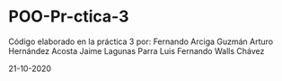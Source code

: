 # POO-Pr-ctica-3

Código elaborado en la práctica 3 por: 
  Fernando Arciga Guzmán 
  Arturo Hernández Acosta 
  Jaime Lagunas Parra 
  Luis Fernando Walls Chávez

21-10-2020

